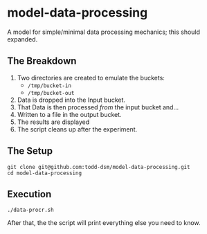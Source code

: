 # model-data-processing

A model for simple/minimal data processing mechanics; this should expanded.

## The Breakdown

1. Two directories are created to emulate the buckets:
   * `/tmp/bucket-in`
   * `/tmp/bucket-out`
2. Data is dropped into the Input bucket.
3. That Data is then processed *from* the input bucket and...
4. Written to a file in the output bucket.
5. The results are displayed
6. The script cleans up after the experiment.

## The Setup

```shell
git clone git@github.com:todd-dsm/model-data-processing.git
cd model-data-processing
```

## Execution

```shell
./data-procr.sh
```

After that, the the script will print everything else you need to know.
